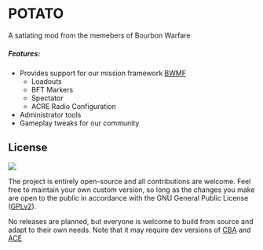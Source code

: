 # POTATO

A satiating mod from the memebers of Bourbon Warfare

##### Features:

- Provides support for our mission framework [BWMF](https://github.com/BourbonWarfare/bwmf)
    - Loadouts
    - BFT Markers
    - Spectator
    - ACRE Radio Configuration
- Administrator tools 
- Gameplay tweaks for our community


## License
<a href="https://github.com/BourbonWarfare/POTATO/blob/master/LICENSE">
    <img src="https://img.shields.io/badge/License-GPLv2-red.svg?style=flat-square">
</a>

The project is entirely open-source and all contributions are welcome. Feel free to maintain your own custom version, so long as the changes you make are open to the public in accordance with the GNU General Public License ([GPLv2](https://github.com/BourbonWarfare/POTATO/blob/master/LICENSE)).

No releases are planned, but everyone is welcome to build from source and adapt to their own needs.
Note that it may require dev versions of [CBA](https://github.com/CBATeam/CBA_A3) and [ACE](https://github.com/acemod/ACE3)

